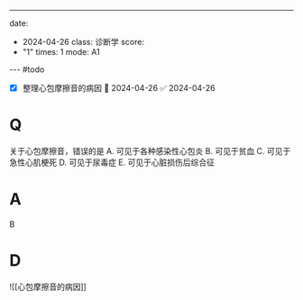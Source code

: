 ---
date:
  - 2024-04-26
class: 诊断学
score:
  - "1"
times: 1
mode: A1

--- #todo
- [x] 整理心包摩擦音的病因 📅 2024-04-26 ✅ 2024-04-26

# Q
关于心包摩擦音，错误的是
A. 可见于各种感染性心包炎 
B. 可见于贫血
C. 可见于急性心肌梗死 
D. 可见于尿毒症
E. 可见于心脏损伤后综合征

# A

B



# D
![[心包摩擦音的病因]]